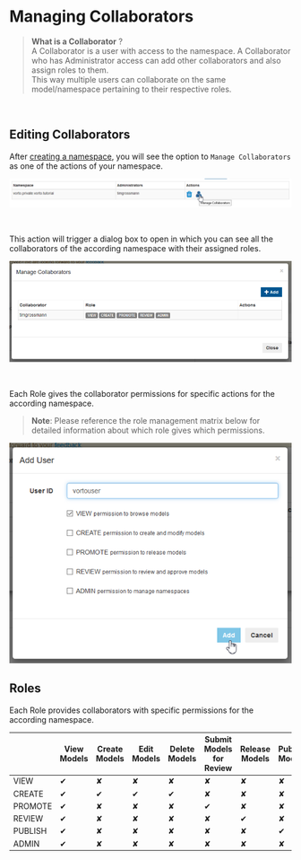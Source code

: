# Managing Collaborators

> **What is a Collaborator** ?    
A Collaborator is a user with access to the namespace. 
A Collaborator who has Administrator access can add other collaborators and also assign roles to them.    
This way multiple users can collaborate on the same model/namespace pertaining to their respective roles.


<br />

## Editing Collaborators
After [creating a namespace](./managing_namespaces.md), you will see the option to `Manage Collaborators` as one of the actions of your namespace.

![manage collaborators action](../images/tutorials/managing_collaborators/managing_collaborators.png)

<br />

This action will trigger a dialog box to open in which you can see all the collaborators of the according namespace with their assigned roles.

![collaborators of namespace](../images/tutorials/managing_collaborators/collaborator_overview.png)

<br />

Each Role gives the collaborator permissions for specific actions for the according namespace.   
> **Note**: Please reference the role management matrix below for detailed information about which role gives which permissions.

![add collaborator](../images/tutorials/managing_collaborators/add_collaborator.png)


## Roles
Each Role provides collaborators with specific permissions for the according namespace.

|          | View Models | Create Models | Edit Models | Delete Models | Submit Models for Review | Release Models | Publish Models | Edit Namespace | Add Collaborators | Remove Collaborators | Change Collaborator Roles |
|----------|-------------|---------------|-------------|---------------|--------------------------|----------------|----------------|----------------|-------------------|----------------------|---------------------------|
| VIEW     | ✔           | ✘             | ✘           | ✘             | ✘                        | ✘              | ✘              | ✘              | ✘                 | ✘                    | ✘                         |
| CREATE   | ✔           | ✔             | ✔           | ✔             | ✘                        | ✘              | ✘              | ✘              | ✘                 | ✘                    | ✘                         |
|  PROMOTE | ✔           | ✘             | ✘           | ✘             | ✔                        | ✘              | ✘              | ✘              | ✘                 | ✘                    | ✘                         |
| REVIEW   | ✔           | ✘             | ✘           | ✘             | ✘                        | ✔              | ✘              | ✘              | ✘                 | ✘                    | ✘                         |
| PUBLISH  | ✔           | ✘             | ✘           | ✘             | ✘                        | ✘              | ✔              | ✘              | ✘                 | ✘                    | ✘                         |
| ADMIN    | ✔           | ✘             | ✘           | ✘             | ✘                        | ✘              | ✘              | ✔              | ✔                 | ✔                    | ✔                         |
